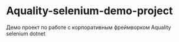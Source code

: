 # Aquality-selenium-demo-project
Демо проект по работе с корпоративным фреймворком Aquality selenium dotnet
